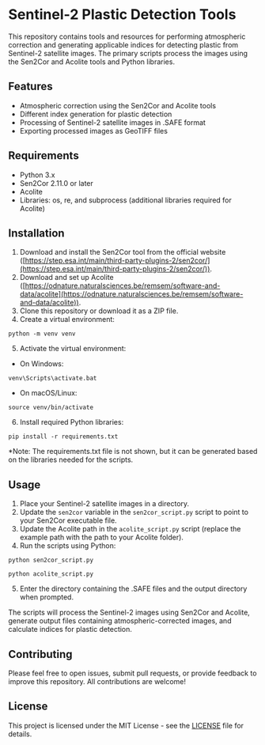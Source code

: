 # Sentinel-2 Plastic Detection Tools

This repository contains tools and resources for performing atmospheric correction and generating applicable indices for detecting plastic from Sentinel-2 satellite images. The primary scripts process the images using the Sen2Cor and Acolite tools and Python libraries.

## Features

- Atmospheric correction using the Sen2Cor and Acolite tools
- Different index generation for plastic detection
- Processing of Sentinel-2 satellite images in .SAFE format
- Exporting processed images as GeoTIFF files

## Requirements

- Python 3.x
- Sen2Cor 2.11.0 or later
- Acolite
- Libraries: os, re, and subprocess (additional libraries required for Acolite)

## Installation

1. Download and install the Sen2Cor tool from the official website ([https://step.esa.int/main/third-party-plugins-2/sen2cor/](https://step.esa.int/main/third-party-plugins-2/sen2cor/)).
2. Download and set up Acolite ([https://odnature.naturalsciences.be/remsem/software-and-data/acolite](https://odnature.naturalsciences.be/remsem/software-and-data/acolite)).
3. Clone this repository or download it as a ZIP file.
4. Create a virtual environment:

```
python -m venv venv
```

5. Activate the virtual environment:

- On Windows:

```
venv\Scripts\activate.bat
```

- On macOS/Linux:

```
source venv/bin/activate
```

6. Install required Python libraries:

```
pip install -r requirements.txt
```

\*Note: The requirements.txt file is not shown, but it can be generated based on the libraries needed for the scripts.

## Usage

1. Place your Sentinel-2 satellite images in a directory.
2. Update the `sen2cor` variable in the `sen2cor_script.py` script to point to your Sen2Cor executable file.
3. Update the Acolite path in the `acolite_script.py` script (replace the example path with the path to your Acolite folder).
4. Run the scripts using Python:

```
python sen2cor_script.py
```

```
python acolite_script.py
```

5. Enter the directory containing the .SAFE files and the output directory when prompted.

The scripts will process the Sentinel-2 images using Sen2Cor and Acolite, generate output files containing atmospheric-corrected images, and calculate indices for plastic detection.

## Contributing

Please feel free to open issues, submit pull requests, or provide feedback to improve this repository. All contributions are welcome!

## License

This project is licensed under the MIT License - see the [LICENSE](LICENSE) file for details.

